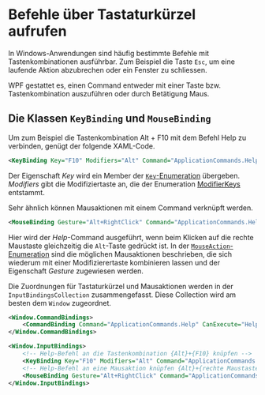 # Befehle über Tastaturkürzel aufrufen

In Windows-Anwendungen sind häufig bestimmte Befehle mit Tastenkombinationen ausführbar. Zum Beispiel die Taste `Esc`, um eine laufende Aktion abzubrechen oder ein Fenster zu schliessen. 

WPF gestattet es, einen Command entweder mit einer Taste bzw. Tastenkombination auszuführen oder durch Betätigung Maus. 

## Die Klassen `KeyBinding` und `MouseBinding`

Um zum Beispiel die Tastenkombination Alt + F10 mit dem Befehl Help zu verbinden, genügt der folgende XAML-Code.

```XML
<KeyBinding Key="F10" Modifiers="Alt" Command="ApplicationCommands.Help" />
```

Der Eigenschaft _Key_ wird ein Member der [`Key`-Enumeration](https://msdn.microsoft.com/en-us/library/system.windows.input.key(v=vs.110).aspx) übergeben. _Modifiers_ gibt die Modifiziertaste an, die der Enumeration [ModifierKeys](https://msdn.microsoft.com/de-de/library/system.windows.input.modifierkeys(v=vs.110).aspx) entstammt. 

Sehr ähnlich können Mausaktionen mit einem Command verknüpft werden. 

```XML 
<MouseBinding Gesture="Alt+RightClick" Command="ApplicationCommands.Help" />
```
Hier wird der _Help_-Command ausgeführt, wenn beim Klicken auf die rechte Maustaste gleichzeitig die `Alt`-Taste gedrückt ist. In der [`MouseAction`-Enumeration](https://msdn.microsoft.com/de-de/library/system.windows.input.mouseaction(v=vs.110).aspx) sind die möglichen Mausaktionen beschrieben, die sich wiederum mit einer Modifizierertaste kombinieren lassen und der Eigenschaft _Gesture_ zugewiesen werden. 

Die Zuordnungen für Tastaturkürzel und Mausaktionen werden in der `InputBindingsCollection` zusammengefasst. Diese Collection wird am besten dem `Window` zugeordnet. 

```XML
<Window.CommandBindings>
    <CommandBinding Command="ApplicationCommands.Help" CanExecute="Help_CanExecute" Executed="Help_Executed" />
</Window.CommandBindings>

<Window.InputBindings> 
    <!-- Help-Befehl an die Tastenkombination {Alt}+{F10} knüpfen -->
    <KeyBinding Key="F10" Modifiers="Alt" Command="ApplicationCommands.Help" />
    <!-- Help-Befehl an eine Mausaktion knüpfen {Alt}+{rechte Maustaste}  -->
    <MouseBinding Gesture="Alt+RightClick" Command="ApplicationCommands.Help"  />
</Window.InputBindings>
```
